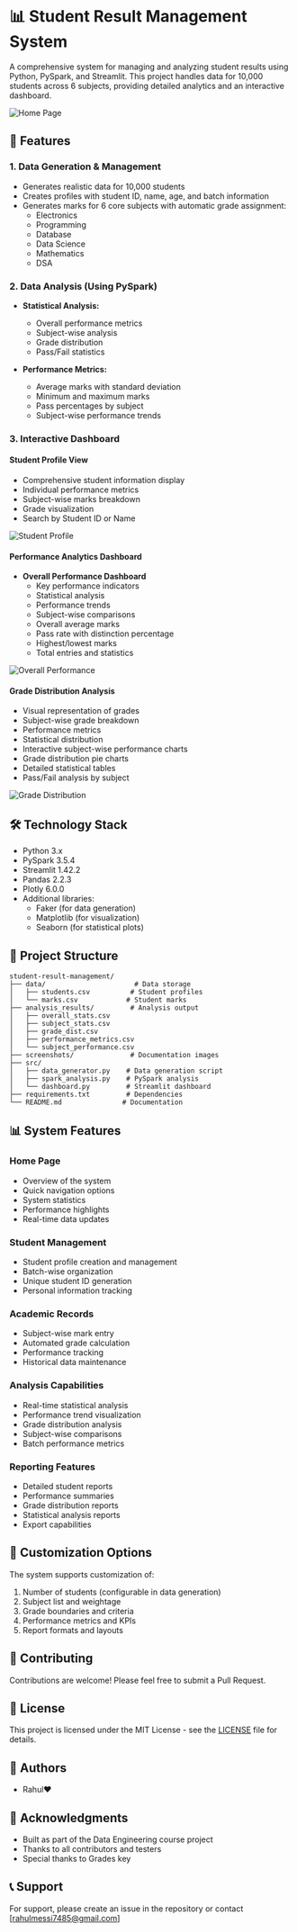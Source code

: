 # 📊 Student Result Management System

A comprehensive system for managing and analyzing student results using Python, PySpark, and Streamlit. This project handles data for 10,000 students across 6 subjects, providing detailed analytics and an interactive dashboard.

![Home Page](screenshots/Home.png)

## 🌟 Features

### 1. Data Generation & Management
- Generates realistic data for 10,000 students
- Creates profiles with student ID, name, age, and batch information
- Generates marks for 6 core subjects with automatic grade assignment:
  - Electronics
  - Programming
  - Database
  - Data Science
  - Mathematics
  - DSA

### 2. Data Analysis (Using PySpark)
- **Statistical Analysis:**
  - Overall performance metrics
  - Subject-wise analysis
  - Grade distribution
  - Pass/Fail statistics

- **Performance Metrics:**
  - Average marks with standard deviation
  - Minimum and maximum marks
  - Pass percentages by subject
  - Subject-wise performance trends

### 3. Interactive Dashboard

#### Student Profile View
- Comprehensive student information display
- Individual performance metrics
- Subject-wise marks breakdown
- Grade visualization
- Search by Student ID or Name

![Student Profile](screenshots/StudentProfile.png)

#### Performance Analytics Dashboard
- **Overall Performance Dashboard**
  - Key performance indicators
  - Statistical analysis
  - Performance trends
  - Subject-wise comparisons
  - Overall average marks
  - Pass rate with distinction percentage
  - Highest/lowest marks
  - Total entries and statistics

![Overall Performance](screenshots/Overallperformance.png)

#### Grade Distribution Analysis
- Visual representation of grades
- Subject-wise grade breakdown
- Performance metrics
- Statistical distribution
- Interactive subject-wise performance charts
- Grade distribution pie charts
- Detailed statistical tables
- Pass/Fail analysis by subject

![Grade Distribution](screenshots/GradeDistribution.png)

## 🛠️ Technology Stack
- Python 3.x
- PySpark 3.5.4
- Streamlit 1.42.2
- Pandas 2.2.3
- Plotly 6.0.0
- Additional libraries:
  - Faker (for data generation)
  - Matplotlib (for visualization)
  - Seaborn (for statistical plots)

## 📁 Project Structure
```
student-result-management/
├── data/                      # Data storage
│   ├── students.csv          # Student profiles
│   └── marks.csv            # Student marks
├── analysis_results/         # Analysis output
│   ├── overall_stats.csv
│   ├── subject_stats.csv
│   ├── grade_dist.csv
│   ├── performance_metrics.csv
│   └── subject_performance.csv
├── screenshots/              # Documentation images
├── src/
│   ├── data_generator.py    # Data generation script
│   ├── spark_analysis.py    # PySpark analysis
│   └── dashboard.py         # Streamlit dashboard
├── requirements.txt         # Dependencies
└── README.md               # Documentation
```

## 📊 System Features

### Home Page
- Overview of the system
- Quick navigation options
- System statistics
- Performance highlights
- Real-time data updates

### Student Management
- Student profile creation and management
- Batch-wise organization
- Unique student ID generation
- Personal information tracking

### Academic Records
- Subject-wise mark entry
- Automated grade calculation
- Performance tracking
- Historical data maintenance

### Analysis Capabilities
- Real-time statistical analysis
- Performance trend visualization
- Grade distribution analysis
- Subject-wise comparisons
- Batch performance metrics

### Reporting Features
- Detailed student reports
- Performance summaries
- Grade distribution reports
- Statistical analysis reports
- Export capabilities

## 🔧 Customization Options
The system supports customization of:
1. Number of students (configurable in data generation)
2. Subject list and weightage
3. Grade boundaries and criteria
4. Performance metrics and KPIs
5. Report formats and layouts

## 🤝 Contributing
Contributions are welcome! Please feel free to submit a Pull Request.

## 📝 License
This project is licensed under the MIT License - see the [LICENSE](LICENSE) file for details.

## 👥 Authors
- Rahul❤️

## 🙏 Acknowledgments
- Built as part of the Data Engineering course project
- Thanks to all contributors and testers
- Special thanks to Grades key

## 📞 Support
For support, please create an issue in the repository or contact [rahulmessi7485@gmail.com] 